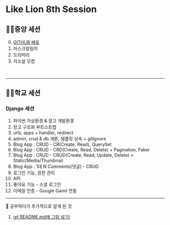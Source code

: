 # Like Lion 8th Session
## 👩‍💻중앙 세션
0. [GITHUB 배포](github.md)
1. 마스크알림이
2. 드리머리
3. 자소설 닷컴
<br>

-----------------------------

## 👨‍💻학교 세션
### Django 세션 
1. 파이썬 가상환경 & 장고 개발환경
2. 장고 구조와 부트스트랩
3. urls, apps + handler, redirect
4. admin, crud & db 개론, 템플릿 상속 + gitignore
5. Blog App : CRUD - CR(Create, Read), QuerySet
6. Blog App : CRUD - CRD(Create, Read, Delete) + Pagination, Faker
7. Blog App : CRUD - CRUD(Create, Read, Update, Delete) + Static/Media/Thumbnail
8. Blog App : 1대 N Comments(댓글) - CRUD
9. 로그인 기능, 권한 관리
10. API
11. 좋아요 기능 - 소셜 로그인
12. 이메일 인증 - Google Gamil 연동

----------------------------------------
🤭 공부하다가 추가적으로 알게 된 것
1. [git README.md에 그림 넣기!](ADD)
